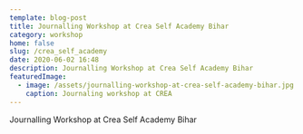 ```yaml
---
template: blog-post
title: Journalling Workshop at Crea Self Academy Bihar
category: workshop
home: false
slug: /crea_self_academy
date: 2020-06-02 16:48
description: Journalling Workshop at Crea Self Academy Bihar
featuredImage:
  - image: /assets/journalling-workshop-at-crea-self-academy-bihar.jpg
    caption: Journaling workshop at CREA
---
```

Journalling Workshop at Crea Self Academy Bihar